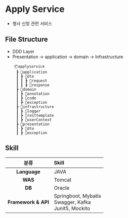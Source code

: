 # Apply Service
* 행사 신청 관련 서비스
## File Structure
* DDD Layer
* Presentation -> application -> domain -> Infrastructure
```agsl
    📦applyservice
     ┣ 📂application
     ┃ ┣ 📂dto
     ┃ ┃ ┣ 📂request
     ┃ ┃ ┣ 📂response
     ┣ 📂domain
     ┃ ┣ 📂annotation
     ┃ ┣ 📂code
     ┃ ┣ 📂exception
     ┣ 📂infrastructure
     ┃ ┣ 📂logger
     ┃ ┣ 📂resttemplate
     ┃ ┣ 📂userContext
     ┣ 📂presentation
     ┃ ┣ 📂dto
     ┃ ┣ 📂exception
```
## Skill
|      분류      |Skill|
|:------------:|:---|
| **Language** |JAVA|
|**WAS**|Tomcat|
|**DB**|Oracle|
|**Framework & API**|Springboot, Mybatis<br>Swagger, Kafka<br>Junit5, Mockito|